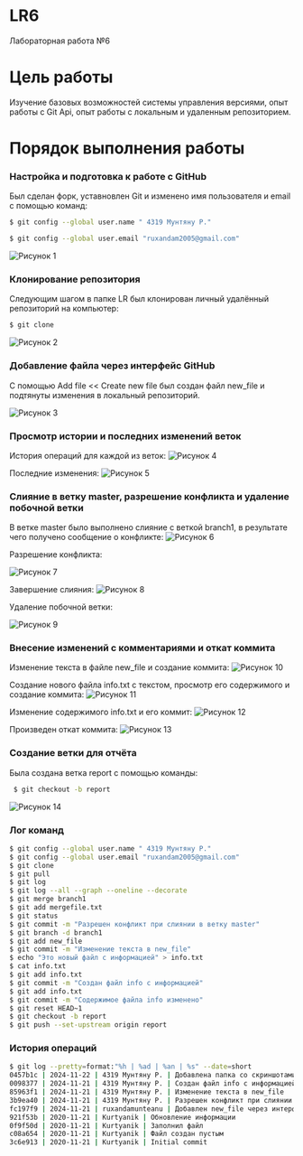 # LR6
Лабораторная работа №6

# Цель работы 
Изучение базовых возможностей системы управления версиями, опыт работы с Git Api, опыт работы с локальным и удаленным репозиторием. 

# Порядок выполнения работы 

### Настройка и подготовка к работе с GitHub
Был сделан форк, уставновлен Git и изменено имя пользователя и email с помощью команд: 
```bash
$ git config --global user.name " 4319 Мунтяну Р."
```

```bash
$ git config --global user.email "ruxandam2005@gmail.com"
```
![Рисунок 1](https://github.com/ruxandamunteanu/LR6/blob/report/images/1.png?raw=true)

### Клонирование репозитория 
Следующим шагом в папке LR был клонирован личный удалённый репозиторий на компьютер:
```bash
$ git clone 
```
![Рисунок 2](https://github.com/ruxandamunteanu/LR6/blob/report/images/2.png?raw=true)

### Добавление файла через интерфейс GitHub
C помощью Add file << Create new file  был создан файл new_file и подтянуты изменения в локальный репозиторий.

![Рисунок 3](https://github.com/ruxandamunteanu/LR6/blob/report/images/3.png?raw=true)

### Просмотр истории и последних изменений веток
История операций для каждой из веток:
![Рисунок 4](https://github.com/ruxandamunteanu/LR6/blob/report/images/4.png?raw=true)

Последние изменения:
![Рисунок 5](https://github.com/ruxandamunteanu/LR6/blob/report/images/5.png?raw=true)

### Cлияние в ветку master, разрешение конфликта и удаление побочной ветки 
В ветке master было выполнено слияние c веткой branch1, в результате чего получено сообщение о конфликте:
![Рисунок 6](https://github.com/ruxandamunteanu/LR6/blob/report/images/6.png?raw=true)

Разрешение конфликта:

![Рисунок 7](https://github.com/ruxandamunteanu/LR6/blob/report/images/7.png?raw=true)

Завершение слияния:
![Рисунок 8](https://github.com/ruxandamunteanu/LR6/blob/report/images/8.png?raw=true)

Удаление побочной ветки:

![Рисунок 9](https://github.com/ruxandamunteanu/LR6/blob/report/images/9.png?raw=true)

### Внесение изменений с комментариями и откат коммита
Изменение текста в файле new_file  и создание коммита:
![Рисунок 10](https://github.com/ruxandamunteanu/LR6/blob/report/images/10.png?raw=true)

Создание нового файла info.txt с текстом, просмотр его содержимого и создание коммита:
![Рисунок 11](https://github.com/ruxandamunteanu/LR6/blob/report/images/11.png?raw=true)

Изменение содержимого info.txt и его коммит:
![Рисунок 12](https://github.com/ruxandamunteanu/LR6/blob/report/images/12.png?raw=true)

Произведен откат коммита:
![Рисунок 13](https://github.com/ruxandamunteanu/LR6/blob/report/images/13.png?raw=true)

### Создание ветки для отчёта
Была создана ветка report с помощью команды:
```bash
 $ git checkout -b report 
```
![Рисунок 14](https://github.com/ruxandamunteanu/LR6/blob/report/images/14.png?raw=true)

### Лог команд 
```bash
$ git config --global user.name " 4319 Мунтяну Р."
$ git config --global user.email "ruxandam2005@gmail.com"
$ git clone
$ git pull
$ git log 
$ git log --all --graph --oneline --decorate
$ git merge branch1
$ git add mergefile.txt
$ git status 
$ git commit -m "Разрешен конфликт при слиянии в ветку master"
$ git branch -d branch1
$ git add new_file
$ git commit -m "Изменение текста в new_file"
$ echo "Это новый файл с информацией" > info.txt
$ cat info.txt
$ git add info.txt
$ git commit -m "Создан файл info с информацией"
$ git add info.txt
$ git commit -m "Содержимое файла info изменено"
$ git reset HEAD~1
$ git checkout -b report
$ git push --set-upstream origin report
```

### История операций
```bash
$ git log --pretty=format:"%h | %ad | %an | %s" --date=short
0457b1c | 2024-11-22 | 4319 Мунтяну Р. | Добавлена папка со скриншотами
0098377 | 2024-11-21 | 4319 Мунтяну Р. | Создан файл info с информацией
85963f1 | 2024-11-21 | 4319 Мунтяну Р. | Изменение текста в new_file
3b9ea40 | 2024-11-21 | 4319 Мунтяну Р. | Разрешен конфликт при слиянии в ветку master
fc197f9 | 2024-11-21 | ruxandamunteanu | Добавлен new_file через интерфейс
921f53b | 2020-11-21 | Kurtyanik | Обновление информации
0f9f50d | 2020-11-21 | Kurtyanik | Заполнил файл
c08a654 | 2020-11-21 | Kurtyanik | Файл создан пустым
3c6e913 | 2020-11-21 | Kurtyanik | Initial commit
```
